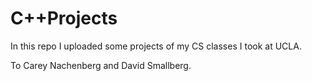 # C++Projects

In this repo I uploaded some projects of my CS classes I took at UCLA.

To Carey Nachenberg and David Smallberg.
